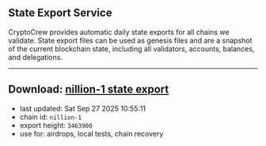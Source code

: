 ## State Export Service
CryptoCrew provides automatic daily state exports for all chains we validate. State export files can be used as genesis files and are a snapshot of the current blockchain state, including all validators, accounts, balances, and delegations.

---
**Download: [nillion-1 state export](https://ccv-s3.nbg1.your-objectstorage.com/SERVICE/nillion/nillion-1_export_3463900.json)**
---

- last updated: Sat Sep 27 2025 10:55:11
- chain id: `nillion-1`
- export height: `3463900`
- use for: airdrops, local tests, chain recovery
